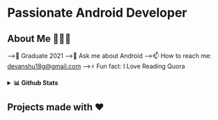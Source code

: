 # Passionate Android Developer

## About Me 🤷🏻‍♂️

-->📱 Graduate 2021
-->💬 Ask me about Android 
-->📫 How to reach me: devanshu18g@gmail.com 
-->⚡ Fun fact: I Love Reading Quora 
<details>
  <summary><b>📊 Github Stats</b></summary>
  <p align="right"> <img src="https://github-readme-stats.vercel.app/api?username=mithoo18&count_private=true&show_icons=true&include_all_commits=true" alt="Mithoo" />
  <p><img align="left" src="https://github-readme-stats.vercel.app/api/top-langs?username=mithoo18&show_icons=true&locale=en&layout=compact" alt="yashrajkakkad" /></p>
    
</details>

## Projects made with ❤️
